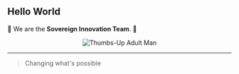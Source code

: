 ## Hello World

👋 We are the **Sovereign Innovation Team**. 👋

<div style="text-align:center;">
  <img src="https://media.tenor.com/X-7_bAecyV8AAAAC/thumbsup.gif" alt="Thumbs-Up Adult Man">
</div>

---

> Changing what's possible

